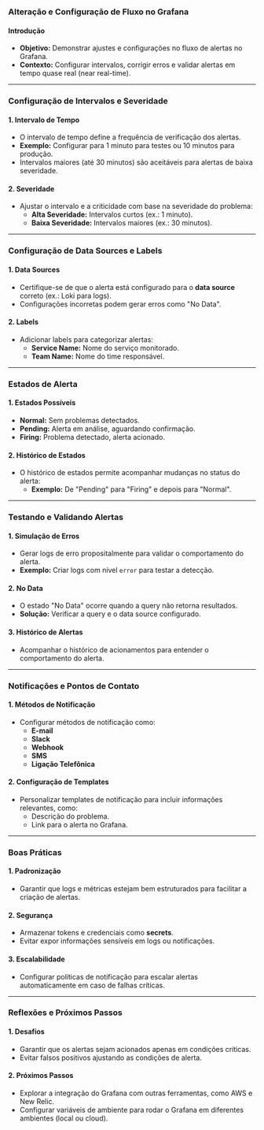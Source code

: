 ### Alteração e Configuração de Fluxo no Grafana

#### Introdução

- **Objetivo:** Demonstrar ajustes e configurações no fluxo de alertas no Grafana.
- **Contexto:** Configurar intervalos, corrigir erros e validar alertas em tempo quase real (near real-time).

---

### Configuração de Intervalos e Severidade

#### 1. **Intervalo de Tempo**

- O intervalo de tempo define a frequência de verificação dos alertas.
- **Exemplo:** Configurar para 1 minuto para testes ou 10 minutos para produção.
- Intervalos maiores (até 30 minutos) são aceitáveis para alertas de baixa severidade.

#### 2. **Severidade**

- Ajustar o intervalo e a criticidade com base na severidade do problema:
  - **Alta Severidade:** Intervalos curtos (ex.: 1 minuto).
  - **Baixa Severidade:** Intervalos maiores (ex.: 30 minutos).

---

### Configuração de Data Sources e Labels

#### 1. **Data Sources**

- Certifique-se de que o alerta está configurado para o **data source** correto (ex.: Loki para logs).
- Configurações incorretas podem gerar erros como "No Data".

#### 2. **Labels**

- Adicionar labels para categorizar alertas:
  - **Service Name:** Nome do serviço monitorado.
  - **Team Name:** Nome do time responsável.

---

### Estados de Alerta

#### 1. **Estados Possíveis**

- **Normal:** Sem problemas detectados.
- **Pending:** Alerta em análise, aguardando confirmação.
- **Firing:** Problema detectado, alerta acionado.

#### 2. **Histórico de Estados**

- O histórico de estados permite acompanhar mudanças no status do alerta:
  - **Exemplo:** De "Pending" para "Firing" e depois para "Normal".

---

### Testando e Validando Alertas

#### 1. **Simulação de Erros**

- Gerar logs de erro propositalmente para validar o comportamento do alerta.
- **Exemplo:** Criar logs com nível `error` para testar a detecção.

#### 2. **No Data**

- O estado "No Data" ocorre quando a query não retorna resultados.
- **Solução:** Verificar a query e o data source configurado.

#### 3. **Histórico de Alertas**

- Acompanhar o histórico de acionamentos para entender o comportamento do alerta.

---

### Notificações e Pontos de Contato

#### 1. **Métodos de Notificação**

- Configurar métodos de notificação como:
  - **E-mail**
  - **Slack**
  - **Webhook**
  - **SMS**
  - **Ligação Telefônica**

#### 2. **Configuração de Templates**

- Personalizar templates de notificação para incluir informações relevantes, como:
  - Descrição do problema.
  - Link para o alerta no Grafana.

---

### Boas Práticas

#### 1. **Padronização**

- Garantir que logs e métricas estejam bem estruturados para facilitar a criação de alertas.

#### 2. **Segurança**

- Armazenar tokens e credenciais como **secrets**.
- Evitar expor informações sensíveis em logs ou notificações.

#### 3. **Escalabilidade**

- Configurar políticas de notificação para escalar alertas automaticamente em caso de falhas críticas.

---

### Reflexões e Próximos Passos

#### 1. **Desafios**

- Garantir que os alertas sejam acionados apenas em condições críticas.
- Evitar falsos positivos ajustando as condições de alerta.

#### 2. **Próximos Passos**

- Explorar a integração do Grafana com outras ferramentas, como AWS e New Relic.
- Configurar variáveis de ambiente para rodar o Grafana em diferentes ambientes (local ou cloud).
